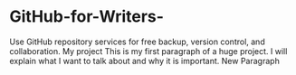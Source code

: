 # GitHub-for-Writers-
Use GitHub repository services for free backup, version control, and collaboration. 
My project 
This is my first paragraph of a huge project. I will explain what I want to talk about and why it is important. 
New Paragraph 
